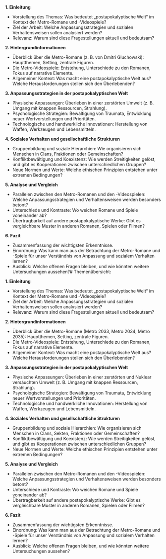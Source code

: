 **1. Einleitung**
- Vorstellung des Themas: Was bedeutet „postapokalyptische Welt“ im Kontext der Metro-Romane und -Videospiele?
- Ziel der Arbeit: Welche Anpassungsstrategien und sozialen Verhaltensweisen sollen analysiert werden?
- Relevanz: Warum sind diese Fragestellungen aktuell und bedeutsam?

**2. Hintergrundinformationen**
- Überblick über die Metro-Romane (z. B. von Dmitri Gluchowski): Hauptthemen, Setting, zentrale Figuren.
- Die Metro-Videospiele: Entstehung, Unterschiede zu den Romanen, Fokus auf narrative Elemente.
- Allgemeiner Kontext: Was macht eine postapokalyptische Welt aus? Welche Herausforderungen stellen sich den Überlebenden?

**3. Anpassungsstrategien in der postapokalyptischen Welt**
- Physische Anpassungen: Überleben in einer zerstörten Umwelt (z. B. Umgang mit knappen Ressourcen, Strahlung).
- Psychologische Strategien: Bewältigung von Traumata, Entwicklung neuer Wertvorstellungen und Prioritäten.
- Technologische und handwerkliche Innovationen: Herstellung von Waffen, Werkzeugen und Lebensmitteln.

**4. Soziales Verhalten und gesellschaftliche Strukturen**
- Gruppenbildung und soziale Hierarchien: Wie organisieren sich Menschen in Clans, Fraktionen oder Gemeinschaften?
- Konfliktbewältigung und Koexistenz: Wie werden Streitigkeiten gelöst, und gibt es Kooperationen zwischen unterschiedlichen Gruppen?
- Neue Normen und Werte: Welche ethischen Prinzipien entstehen unter extremen Bedingungen?

**5. Analyse und Vergleich**
- Parallelen zwischen den Metro-Romanen und den -Videospielen: Welche Anpassungsstrategien und Verhaltensweisen werden besonders betont?
- Unterschiede und Kontraste: Wo weichen Romane und Spiele voneinander ab?
- Übertragbarkeit auf andere postapokalyptische Werke: Gibt es vergleichbare Muster in anderen Romanen, Spielen oder Filmen?

**6. Fazit**
- Zusammenfassung der wichtigsten Erkenntnisse.
- Einordnung: Was kann man aus der Betrachtung der Metro-Romane und -Spiele für unser Verständnis von Anpassung und sozialem Verhalten lernen?
- Ausblick: Welche offenen Fragen bleiben, und wie könnten weitere Untersuchungen aussehen?# Themenübersicht:

**1. Einleitung**
- Vorstellung des Themas: Was bedeutet „postapokalyptische Welt“ im Kontext der Metro-Romane und -Videospiele?
- Ziel der Arbeit: Welche Anpassungsstrategien und sozialen Verhaltensweisen sollen analysiert werden?
- Relevanz: Warum sind diese Fragestellungen aktuell und bedeutsam?

**2. Hintergrundinformationen**
- Überblick über die Metro-Romane (Metro 2033, Metro 2034, Metro 2035): Hauptthemen, Setting, zentrale Figuren.
- Die Metro-Videospiele: Entstehung, Unterschiede zu den Romanen, Fokus auf narrative Elemente.
- Allgemeiner Kontext: Was macht eine postapokalyptische Welt aus? Welche Herausforderungen stellen sich den Überlebenden?

**3. Anpassungsstrategien in der postapokalyptischen Welt**
- Physische Anpassungen: Überleben in einer zerstörten und Nuklear versäuchten Umwelt (z. B. Umgang mit knappen Ressourcen, Strahlung).
- Psychologische Strategien: Bewältigung von Traumata, Entwicklung neuer Wertvorstellungen und Prioritäten.
- Technologische und handwerkliche Innovationen: Herstellung von Waffen, Werkzeugen und Lebensmitteln.

**4. Soziales Verhalten und gesellschaftliche Strukturen**
- Gruppenbildung und soziale Hierarchien: Wie organisieren sich Menschen in Clans, Sekten, Fraktionen oder Gemeinschaften?
- Konfliktbewältigung und Koexistenz: Wie werden Streitigkeiten gelöst, und gibt es Kooperationen zwischen unterschiedlichen Gruppen?
- Neue Normen und Werte: Welche ethischen Prinzipien entstehen unter extremen Bedingungen?

**5. Analyse und Vergleich**
- Parallelen zwischen den Metro-Romanen und den -Videospielen: Welche Anpassungsstrategien und Verhaltensweisen werden besonders betont?
- Unterschiede und Kontraste: Wo weichen Romane und Spiele voneinander ab?
- Übertragbarkeit auf andere postapokalyptische Werke: Gibt es vergleichbare Muster in anderen Romanen, Spielen oder Filmen?

**6. Fazit**
- Zusammenfassung der wichtigsten Erkenntnisse.
- Einordnung: Was kann man aus der Betrachtung der Metro-Romane und -Spiele für unser Verständnis von Anpassung und sozialem Verhalten lernen?
- Ausblick: Welche offenen Fragen bleiben, und wie könnten weitere Untersuchungen aussehen?